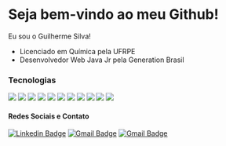 # Seja bem-vindo ao meu Github! 
Eu sou o Guilherme Silva!
- Licenciado em Química pela UFRPE
- Desenvolvedor Web Java Jr pela Generation Brasil

### Tecnologias 
<img src="https://img.shields.io/badge/java-%23ED8B00.svg?&style=for-the-badge&logo=java&logoColor=white" /> <img src="https://img.shields.io/badge/spring%20-%236DB33F.svg?&style=for-the-badge&logo=spring&logoColor=white" /> <img src="https://img.shields.io/badge/mysql-%2300f.svg?&style=for-the-badge&logo=mysql&logoColor=white" /> <img src="https://img.shields.io/badge/angular%20-%23DD0031.svg?&style=for-the-badge&logo=angular&logoColor=white" /> <img src="https://img.shields.io/badge/html5%20-%23E34F26.svg?&style=for-the-badge&logo=html5&logoColor=white" /> <img src="https://img.shields.io/badge/css3%20-%231572B6.svg?&style=for-the-badge&logo=css3&logoColor=white" /> <img src="https://img.shields.io/badge/javascript%20-%23323330.svg?&style=for-the-badge&logo=javascript&logoColor=%23F7DF1E" />
<img src="https://img.shields.io/badge/java-%23ED8B00.svg?&style=for-the-badge&logo=aws&logoColor=white" /> <img src="https://img.shields.io/badge/python%20-%23323330.svg?&style=for-the-badge&logo=python&logoColor=%2F7DF1E" /> 
<img src="https://img.shields.io/badge/C%23-777BB4.svg?&style=for-the-badge&logo=c-sharp&logoColor=white" /> <img src="https://img.shields.io/badge/dotnet%20-5C2D91.svg?&style=for-the-badge&logo=dotnet&logoColor=%2F7DF1E" />

#### Redes Sociais e Contato
[![Linkedin Badge](https://img.shields.io/badge/-LinkedIn-blue?style=flat-square&logo=Linkedin&logoColor=white&link=https://www.linkedin.com/in/guilherme-silva-nascimento////)](https://www.linkedin.com/in/guilherme-silva-nascimento/) 
[![Gmail Badge](https://img.shields.io/badge/-Gmail-c14438?style=flat-square&logo=Gmail&logoColor=white&link=mailto:guilherme.paganini10@gmail.com)](mailto:guilherme.paganini10@gmail.com)
[![Gmail Badge](https://img.shields.io/badge/-Yahoo-8a2be2?style=flat-square&logo=Gmail&logoColor=white&link=mailto:guilherme_silvan@yahoo.com)](mailto:guilherme_silvan@yahoo.com)
